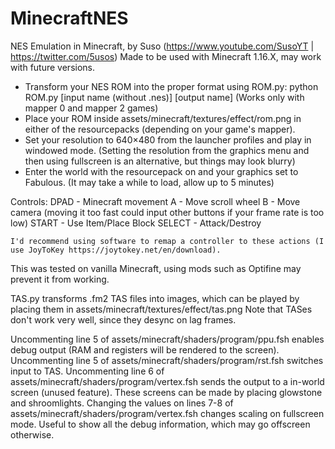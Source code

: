 # MinecraftNES

NES Emulation in Minecraft, by Suso (https://www.youtube.com/SusoYT | https://twitter.com/5usos)
Made to be used with Minecraft 1.16.X, may work with future versions.

- Transform your NES ROM into the proper format using ROM.py: python ROM.py [input name (without .nes)] [output name] (Works only with mapper 0 and mapper 2 games)
- Place your ROM inside assets/minecraft/textures/effect/rom.png in either of the resourcepacks (depending on your game's mapper).
- Set your resolution to 640×480 from the launcher profiles and play in windowed mode. (Setting the resolution from the graphics menu and then using fullscreen is an alternative, but things may look blurry)
- Enter the world with the resourcepack on and your graphics set to Fabulous. (It may take a while to load, allow up to 5 minutes)

Controls:
    DPAD - Minecraft movement
    A - Move scroll wheel
    B - Move camera (moving it too fast could input other buttons if your frame rate is too low)
    START - Use Item/Place Block
    SELECT - Attack/Destroy

    I'd recommend using software to remap a controller to these actions (I use JoyToKey https://joytokey.net/en/download).

This was tested on vanilla Minecraft, using mods such as Optifine may prevent it from working.

TAS.py transforms .fm2 TAS files into images, which can be played by placing them in assets/minecraft/textures/effect/tas.png
Note that TASes don't work very well, since they desync on lag frames.

Uncommenting line 5 of assets/minecraft/shaders/program/ppu.fsh enables debug output (RAM and registers will be rendered to the screen).
Uncommenting line 5 of assets/minecraft/shaders/program/rst.fsh switches input to TAS.
Uncommenting line 6 of assets/minecraft/shaders/program/vertex.fsh sends the output to a in-world screen (unused feature). These screens can be made by placing glowstone and shroomlights.
Changing the values on lines 7-8 of assets/minecraft/shaders/program/vertex.fsh changes scaling on fullscreen mode. Useful to show all the debug information, which may go offscreen otherwise.
